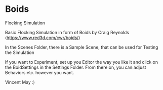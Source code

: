 # Boids
Flocking Simulation

Basic Flocking Simulation in form of Boids by Craig Reynolds (https://www.red3d.com/cwr/boids/)

In the Scenes Folder, there is a Sample Scene, that can be used for Testing the Simulation

If you want to Experiment, set up you Editor the way you like it and click on the BoidSettings in the Settings Folder.
From there on, you can adjust Behaviors etc. however you want.

Vincent May :)
